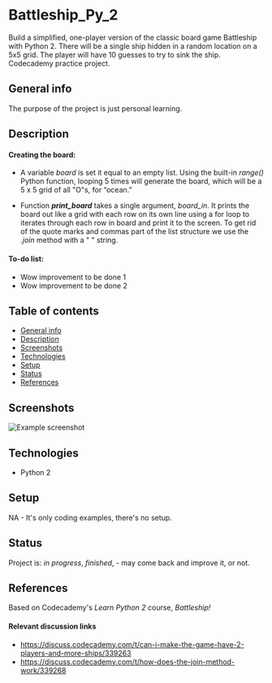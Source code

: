 # Battleship_Py_2
Build a simplified, one-player version of the classic board game Battleship with Python 2. There will be a single ship hidden in a random location on a 5x5 grid. The player will have 10 guesses to try to sink the ship. Codecademy practice project.

## General info
The purpose of the project is just personal learning. 

## Description

#### **Creating the board:**
* A variable _board_ is set it equal to an empty list. Using the built-in _range()_ Python function, looping 5 times will generate the board, which will be a 5 x 5 grid of all "O"s, for “ocean.”

* Function **_print_board_** takes a single argument, _board_in_. It prints the board out like a grid with each row on its own line using a for loop to iterates through each row in board and print it to the screen.  To get rid of the quote marks and commas part of the list structure we use the _.join_ method with a " " string. 



#### To-do list:
* Wow improvement to be done 1
* Wow improvement to be done 2


## Table of contents
* [General info](#general-info)
* [Description](#description)
* [Screenshots](#screenshots)
* [Technologies](#technologies)
* [Setup](#setup)
* [Status](#status)
* [References](#references)


## Screenshots
![Example screenshot](./img/screenshot.png)

## Technologies
* Python 2

## Setup
NA - It's only coding examples, there's no setup.

## Status
Project is: _in progress_, _finished_, - may come back and improve it, or not.


## References
Based on Codecademy's _Learn Python 2_ course, _Battleship!_

#### Relevant discussion links
* https://discuss.codecademy.com/t/can-i-make-the-game-have-2-players-and-more-ships/339263
* https://discuss.codecademy.com/t/how-does-the-join-method-work/339268
